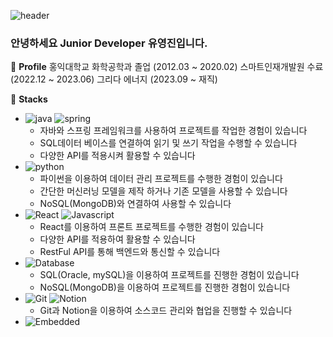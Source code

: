![header](https://capsule-render.vercel.app/api?type=rounded&color=timeGradient&text=Welcome%20to%20유영진%20GitHub%20👋&animation=twinkling&fontSize=40&fontAlignY=50&fontAlign=50&height=180)


### 안녕하세요 Junior Developer 유영진입니다.

👋 **Profile**
홍익대학교 화학공학과 졸업 (2012.03 ~ 2020.02)
스마트인재개발원 수료 (2022.12 ~ 2023.06)
그리다 에너지 (2023.09 ~ 재직)



🔆 **Stacks**
- ![java](https://img.shields.io/badge/-Java-yellow?logo=eclipseide) ![spring](https://img.shields.io/badge/-Spring-brown?logo=spring)
    - 자바와 스프링 프레임워크를 사용하여 프로젝트를 작업한 경험이 있습니다
    - SQL데이터 베이스를 연결하여 읽기 및 쓰기 작업을 수행할 수 있습니다
    - 다양한 API를 적용시켜 활용할 수 있습니다
- ![python](https://img.shields.io/badge/-Python-black?logo=python)
    - 파이썬을 이용하여 데이터 관리 프로젝트를 수행한 경험이 있습니다
    - 간단한 머신러닝 모델을 제작 하거나 기존 모델을 사용할 수 있습니다
    - NoSQL(MongoDB)와 연결하여 사용할 수 있습니다
- ![React](https://img.shields.io/badge/-React-blue?logo=react) ![Javascript](https://img.shields.io/badge/-Javascript-gray?logo=javascript)
    - React를 이용하여 프론트 프로젝트를 수행한 경험이 있습니다
    - 다양한 API를 적용하여 활용할 수 있습니다
    - RestFul API를 통해 백엔드와 통신할 수 있습니다
- ![Database](https://img.shields.io/badge/-Database-purple?logo=oracle)
    - SQL(Oracle, mySQL)을 이용하여 프로젝트를 진행한 경험이 있습니다
    - NoSQL(MongoDB)을 이용하여 프로젝트를 진행한 경험이 있습니다
- ![Git](https://img.shields.io/badge/-Git-black?logo=git) ![Notion](https://img.shields.io/badge/-Notion-black?logo=notion)
    - Git과 Notion을 이용하여 소스코드 관리와 협업을 진행할 수 있습니다
- ![Embedded](https://img.shields.io/badge/-Embedded-green?logo=raspberrypi)

